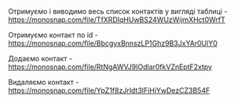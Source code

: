 Отримуємо і виводимо весь список контактів у вигляді таблиці - 
https://monosnap.com/file/TfXRDIqHUwBS24WUzWijmXHct0WrfT

Отримуємо контакт по id - 
https://monosnap.com/file/BbcgyxBnnszLP1Ghz9B3JxYAr0UlY0

Додаємо контакт - 
https://monosnap.com/file/RtNgAWVJ9IOdlar0fkVZnEptF2xtpy

Видаляємо контакт - 
https://monosnap.com/file/YpZ1f8zJrldt3IFiHjYwDezCZ3B54F
